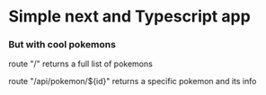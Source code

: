 <h1>Simple next and Typescript app</h1>
<h3>But with cool pokemons</h3>

<p> route "/" returns a full list of pokemons</p>
<p> route "/api/pokemon/${id}" returns a specific pokemon and its info</p>